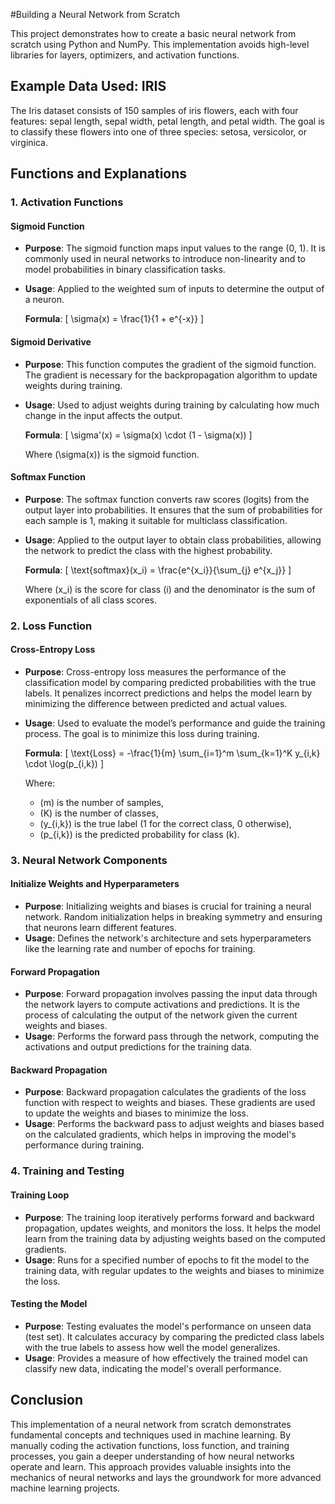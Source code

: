#Building a Neural Network from Scratch

This project demonstrates how to create a basic neural network from scratch using Python and NumPy. This implementation avoids high-level libraries for layers, optimizers, and activation functions.

## Example Data Used: IRIS

The Iris dataset consists of 150 samples of iris flowers, each with four features: sepal length, sepal width, petal length, and petal width. The goal is to classify these flowers into one of three species: setosa, versicolor, or virginica.

## Functions and Explanations

### 1. Activation Functions

#### Sigmoid Function

- **Purpose**: The sigmoid function maps input values to the range (0, 1). It is commonly used in neural networks to introduce non-linearity and to model probabilities in binary classification tasks.
- **Usage**: Applied to the weighted sum of inputs to determine the output of a neuron.

  **Formula**:
  \[
  \sigma(x) = \frac{1}{1 + e^{-x}}
  \]

#### Sigmoid Derivative

- **Purpose**: This function computes the gradient of the sigmoid function. The gradient is necessary for the backpropagation algorithm to update weights during training.
- **Usage**: Used to adjust weights during training by calculating how much change in the input affects the output.

  **Formula**:
  \[
  \sigma'(x) = \sigma(x) \cdot (1 - \sigma(x))
  \]

  Where \(\sigma(x)\) is the sigmoid function.

#### Softmax Function

- **Purpose**: The softmax function converts raw scores (logits) from the output layer into probabilities. It ensures that the sum of probabilities for each sample is 1, making it suitable for multiclass classification.
- **Usage**: Applied to the output layer to obtain class probabilities, allowing the network to predict the class with the highest probability.

  **Formula**:
  \[
  \text{softmax}(x_i) = \frac{e^{x_i}}{\sum_{j} e^{x_j}}
  \]

  Where \(x_i\) is the score for class \(i\) and the denominator is the sum of exponentials of all class scores.

### 2. Loss Function

#### Cross-Entropy Loss

- **Purpose**: Cross-entropy loss measures the performance of the classification model by comparing predicted probabilities with the true labels. It penalizes incorrect predictions and helps the model learn by minimizing the difference between predicted and actual values.
- **Usage**: Used to evaluate the model’s performance and guide the training process. The goal is to minimize this loss during training.

  **Formula**:
  \[
  \text{Loss} = -\frac{1}{m} \sum_{i=1}^m \sum_{k=1}^K y_{i,k} \cdot \log(p_{i,k})
  \]

  Where:
  - \(m\) is the number of samples,
  - \(K\) is the number of classes,
  - \(y_{i,k}\) is the true label (1 for the correct class, 0 otherwise),
  - \(p_{i,k}\) is the predicted probability for class \(k\).

### 3. Neural Network Components

#### Initialize Weights and Hyperparameters

- **Purpose**: Initializing weights and biases is crucial for training a neural network. Random initialization helps in breaking symmetry and ensuring that neurons learn different features.
- **Usage**: Defines the network's architecture and sets hyperparameters like the learning rate and number of epochs for training.

#### Forward Propagation

- **Purpose**: Forward propagation involves passing the input data through the network layers to compute activations and predictions. It is the process of calculating the output of the network given the current weights and biases.
- **Usage**: Performs the forward pass through the network, computing the activations and output predictions for the training data.

#### Backward Propagation

- **Purpose**: Backward propagation calculates the gradients of the loss function with respect to weights and biases. These gradients are used to update the weights and biases to minimize the loss.
- **Usage**: Performs the backward pass to adjust weights and biases based on the calculated gradients, which helps in improving the model's performance during training.

### 4. Training and Testing

#### Training Loop

- **Purpose**: The training loop iteratively performs forward and backward propagation, updates weights, and monitors the loss. It helps the model learn from the training data by adjusting weights based on the computed gradients.
- **Usage**: Runs for a specified number of epochs to fit the model to the training data, with regular updates to the weights and biases to minimize the loss.

#### Testing the Model

- **Purpose**: Testing evaluates the model's performance on unseen data (test set). It calculates accuracy by comparing the predicted class labels with the true labels to assess how well the model generalizes.
- **Usage**: Provides a measure of how effectively the trained model can classify new data, indicating the model's overall performance.

## Conclusion

This implementation of a neural network from scratch demonstrates fundamental concepts and techniques used in machine learning. By manually coding the activation functions, loss function, and training processes, you gain a deeper understanding of how neural networks operate and learn. This approach provides valuable insights into the mechanics of neural networks and lays the groundwork for more advanced machine learning projects.

